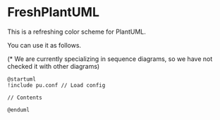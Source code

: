 # FreshPlantUML

This is a refreshing color scheme for PlantUML.

You can use it as follows.

(* We are currently specializing in sequence diagrams, so we have not checked it with other diagrams)

```pu
@startuml
!include pu.conf // Load config

// Contents

@enduml
```

